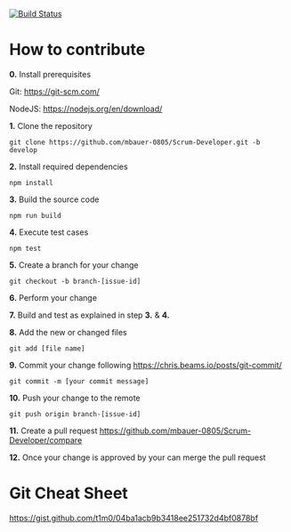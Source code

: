 [![Build Status](https://travis-ci.com/mbauer-0805/Scrum-Developer.svg?branch=master)](https://travis-ci.com/mbauer-0805/Scrum-Developer)

# How to contribute
**0.** Install prerequisites

Git: https://git-scm.com/

NodeJS: https://nodejs.org/en/download/

**1.** Clone the repository
```
git clone https://github.com/mbauer-0805/Scrum-Developer.git -b develop
```
**2.** Install required dependencies
```
npm install
```
**3.** Build the source code
```
npm run build
```
**4.** Execute test cases
```
npm test
```
**5.** Create a branch for your change
```
git checkout -b branch-[issue-id]
```
**6.** Perform your change

**7.** Build and test as explained in step **3.** & **4.** 

**8.** Add the new or changed files
```
git add [file name]
```
**9.** Commit your change following https://chris.beams.io/posts/git-commit/
```
git commit -m [your commit message]
```
**10.** Push your change to the remote
```
git push origin branch-[issue-id]
```
**11.** Create a pull request
https://github.com/mbauer-0805/Scrum-Developer/compare

**12.** Once your change is approved by your can merge the pull request

# Git Cheat Sheet
https://gist.github.com/t1m0/04ba1acb9b3418ee251732d4bf0878bf
